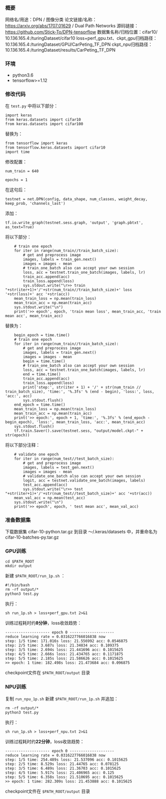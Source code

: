 ### 概要

网络名/用途：DPN / 图像分类
论文链接/名称：https://arxiv.org/abs/1707.01629 / Dual Path Networks
源码链接：https://github.com/Stick-To/DPN-tensorflow
数据集名称/归档位置：cifar10/ 10.136.165.4:/turingDataset/cifar10
loss+perf_gpu.txt、ckpt_gpu归档路径：10.136.165.4:/turingDataset/GPU/CarPeting_TF_DPN 
ckpt_npu归档路径：10.136.165.4:/turingDataset/results/CarPeting_TF_DPN 

### 环境

- python3.6
- tensorflow>=1.12

### 修改代码

在 `test.py` 中将以下部分：

```
import keras
from keras.datasets import cifar10
from keras.datasets import cifar100
```

替换为：

```
from tensorflow import keras
from tensorflow.keras.datasets import cifar10
import time
```

修改配置：

```
num_train = 640

epochs = 1
```

在这句后：

```
testnet = net.DPN(config, data_shape, num_classes, weight_decay, keep_prob, 'channels_last')
```

添加：

```
tf.io.write_graph(testnet.sess.graph, 'output', 'graph.pbtxt', as_text=True)
```

将以下部分：

```
    # train one epoch
    for iter in range(num_train//train_batch_size):
        # get and preprocess image
        images, labels = train_gen.next()
        images = images - mean
        # train_one_batch also can accept your own session
        loss, acc = testnet.train_one_batch(images, labels, lr)
        train_acc.append(acc)
        train_loss.append(loss)
        sys.stdout.write("\r>> train "+str(iter+1)+'/'+str(num_train//train_batch_size)+' loss '+str(loss)+' acc '+str(acc))
    mean_train_loss = np.mean(train_loss)
    mean_train_acc = np.mean(train_acc)
    sys.stdout.write("\n")
    print('>> epoch', epoch, 'train mean loss', mean_train_acc, 'train mean acc', mean_train_acc)
```

替换为：

```
    begin_epoch = time.time()
    # train one epoch
    for iter in range(num_train//train_batch_size):
        # get and preprocess image
        images, labels = train_gen.next()
        images = images - mean
        begin = time.time()
        # train_one_batch also can accept your own session
        loss, acc = testnet.train_one_batch(images, labels, lr)
        end = time.time()
        train_acc.append(acc)
        train_loss.append(loss)
        print('step:', str(iter + 1) + '/' + str(num_train // train_batch_size), 'time:', '%.3fs' % (end - begin), 'loss:', loss, 'acc:', acc)
        sys.stdout.flush()
    end_epoch = time.time()
    mean_train_loss = np.mean(train_loss)
    mean_train_acc = np.mean(train_acc)
    print('>> epoch:', epoch + 1, 'time:', '%.3fs' % (end_epoch - begin_epoch), 'loss:', mean_train_loss, 'acc:', mean_train_acc)
    sys.stdout.flush()
    tf.train.Saver().save(testnet.sess, "output/model.ckpt-" + str(epoch))
```


将以下部分注释：

```
    # validate one epoch
    for iter in range(num_test//test_batch_size):
        # get and preprocess image
        images, labels = test_gen.next()
        images = images - mean
        # validate_one_batch also can accept your own session
        logit, acc = testnet.validate_one_batch(images, labels)
        test_acc.append(acc)
        sys.stdout.write("\r>> test "+str(iter+1)+'/'+str(num_test//test_batch_size)+' acc '+str(acc))
    mean_val_acc = np.mean(test_acc)
    sys.stdout.write("\n")
    print('>> epoch', epoch, ' test mean acc', mean_val_acc)
```

### 准备数据集

下载数据集 cifar-10-python.tar.gz 到目录 ～/.keras/datasets 中，并重命名为 cifar-10-batches-py.tar.gz

### GPU训练

```
cd $PATH_ROOT
mkdir output
```
新建 `$PATH_ROOT/run_1p.sh` ：
```
#!/bin/bash
rm -rf output/*
python3 test.py
```
执行：

```
sh run_1p.sh > loss+perf_gpu.txt 2>&1
```

训练过程耗时约**8分钟**，loss收敛趋势：

```
-------------------- epoch 0 --------------------
reduce learning rate = 0.0316227766016838 now
step: 1/5 time: 171.016s loss: 21.556992 acc: 0.0546875
step: 2/5 time: 3.687s loss: 21.34834 acc: 0.109375
step: 3/5 time: 2.694s loss: 21.441696 acc: 0.1015625
step: 4/5 time: 2.666s loss: 21.434765 acc: 0.1171875
step: 5/5 time: 2.185s loss: 21.586626 acc: 0.1015625
>> epoch: 1 time: 182.498s loss: 21.473684 acc: 0.096875
```

checkpoint文件在 `$PATH_ROOT/output` 目录

### NPU训练

复制 ``run_npu_1p.sh`` 新建 `$PATH_ROOT/run_1p.sh` 并追加：

```
rm -rf output/*
python3 test.py
```
执行：
```
sh run_1p.sh > loss+perf_npu.txt 2>&1
```

训练过程耗时约**22分钟**，loss收敛趋势：

```
-------------------- epoch 0 --------------------
reduce learning rate = 0.0316227766016838 now
step: 1/5 time: 254.489s loss: 21.537096 acc: 0.1015625
step: 2/5 time: 8.529s loss: 21.44765 acc: 0.078125
step: 3/5 time: 6.489s loss: 21.36703 acc: 0.1015625
step: 4/5 time: 5.917s loss: 21.406965 acc: 0.125
step: 5/5 time: 6.358s loss: 21.510695 acc: 0.1015625
>> epoch: 1 time: 282.309s loss: 21.453888 acc: 0.1015625
```

checkpoint文件在 `$PATH_ROOT/output` 目录